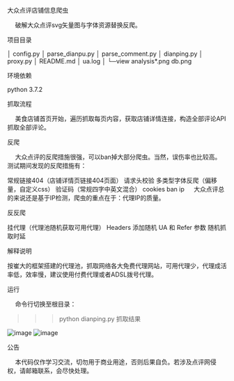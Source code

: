 大众点评店铺信息爬虫

  破解大众点评svg矢量图与字体资源替换反爬。

项目目录

│  config.py
│  parse_dianpu.py
│  parse_comment.py
│  dianping.py
│  proxy.py
│  README.md
│  ua.log
│
└─view
        analysis*.png
        db.png
        
环境依赖

python 3.7.2

抓取流程

  美食店铺首页开始，遍历抓取每页内容，获取店铺详情连接，构造全部评论API抓取全部评论。

反爬

  大众点评的反爬措施很强，可以ban掉大部分爬虫。当然，误伤率也比较高。测试期间发现的反爬措施有：

常规链接404（店铺详情页链接404页面）
请求头校验
多类型字体反爬（偏移量，自定义css）
验证码（常规四字中英文混合）
cookies
ban ip
  大众点评总的来说还是基于IP检测，爬虫的重点在于：代理IP的质量。

反反爬

挂代理（代理池随机获取可用代理）
Headers 添加随机 UA 和 Refer 参数
随机抓取时延


解释说明

按崔大的框架搭建的代理池，抓取网络各大免费代理网站，可用代理少，代理成活率低，效率慢，建议使用付费代理或者ADSL拨号代理。

运行

  命令行切换至根目录：

>>> python dianping.py
抓取结果

![image](https://github.com/xzh0723/dzdp/blob/master/view/db_dianpu.png.png)
![image](https://github.com/xzh0723/dzdp/blob/master/view/db_pinglun.png.png)

公告

  本代码仅作学习交流，切勿用于商业用途，否则后果自负。若涉及点评网侵权，请邮箱联系，会尽快处理。
